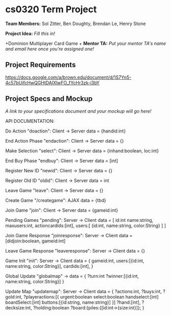  # cs0320 Term Project
  
  **Team Members:**
Sol Zitter, Ben Doughty, Brendan Le, Henry Stone
  
  **Project Idea:** _Fill this in!_
  
 +Dominion Multiplayer Card Game
 +
  **Mentor TA:** _Put your mentor TA's name and email here once you're assigned one!_
  
  ## Project Requirements
https://docs.google.com/a/brown.edu/document/d/1S7Yn5-4c57bUifcHwQGHtDAIXlwFO_fYcHr3zk-i3bY
  
  ## Project Specs and Mockup
  _A link to your specifications document and your mockup will go here!_

  
API DOCUMENTATION:

Do Action "doaction": Client -> Server
    data = {handid:int}

End Action Phase "endaction": Client -> Server
    data = {}

Make Selection "select": Client -> Server
    data = {inhand:boolean, loc:int}
  
End Buy Phase "endbuy": Client -> Server
    data = [int]
  
Register New ID "newid": Client -> Server
    data = {}
  
Register Old ID "oldid": Client -> Server
    data = int
  
Leave Game "leave": Client -> Server
    data = {}
  
Create Game "/creategame": AJAX
    data = {tbd}
  
  
Join Game "join": Client -> Server
    data = {gameid:int}
  
Pending Games "pending": Server -> Client
    data = [
              id:int
              name:string, 
              maxusers:int, 
              actioncardids:[int], 
              users:[
                {id:int,
                 name:string,
                 color:String}
              ]
            ]
          
Join Game Response "joinresponse": Server -> Client
    data = [didjoin:boolean, gameid:int]
  
Leave Game Response "leaveresponse": Server -> Client
    data = {}
  
  
  
  
Game Init "init": Server -> Client
    data = {
      gameid:int,
      users:[{id:int, name:string, color:String}],
      cardids:[int],
    }
  
Global Update "globalmap" ->
    data = {
      ?turn:int
      ?winner:[{id:int, name:string, color:String}]
    }

Update Map "updatemap": Server -> Client
    data = {
      ?actions:int,
      ?buys:int,
      ?gold:int,
      ?playeractions:[{
        urgent:boolean
        select:boolean
        handselect:[int]
        boardSelect:[int]
        buttons:[{id:string, name:string}]
        }]
      ?hand:[int],
      ?decksize:int,
      ?holding:boolean
      ?board:{piles:{[id:int->{size:int}]};
    }
